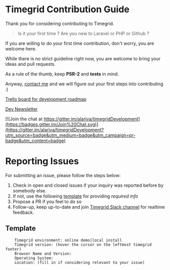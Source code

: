 # Timegrid Contribution Guide

Thank you for considering contributing to Timegrid.

> Is it your first time ? Are you new to Laravel or PHP or Github ?

If you are willing to do your first time contribution, don't worry, you are welcome here.

While there is no strict guideline right now, you are welcome to bring your ideas and pull requests.

As a rule of the thumb, keep **PSR-2** and **tests** in mind.

Anyway, [contact me](https://timegrid.slack.com/home) and we will figure out your first steps into contributing :)

[Trello board for development roadmap](https://trello.com/b/VNFqnxhc/timegrid-io-dev)

[Dev Newsletter](http://eepurl.com/bF_ARX)

[![Join the chat at https://gitter.im/alariva/timegridDevelopment](https://badges.gitter.im/Join%20Chat.svg)](https://gitter.im/alariva/timegridDevelopment?utm_source=badge&utm_medium=badge&utm_campaign=pr-badge&utm_content=badge)

# Reporting Issues

For submitting an issue, please follow the steps below:

1. Check in open and closed issues if your inquiry was reported before by somebody else.
2. If not, use the following [template](#template) for providing *required info*
3. Propose a PR if you feel to do so
4. Follow-up, keep up-to-date and join [Timegrid Slack channel](https://timegrid.slack.com/home) for realtime feedback.

## Template

```
    Timegrid environment: online demo|local install
    Timegrid version: (hover the cursor on the leftmost timegrid footer)
    Browser Name and Version:
    Operating System:
    Location: (fill in if considering relevant to your issue)
```
